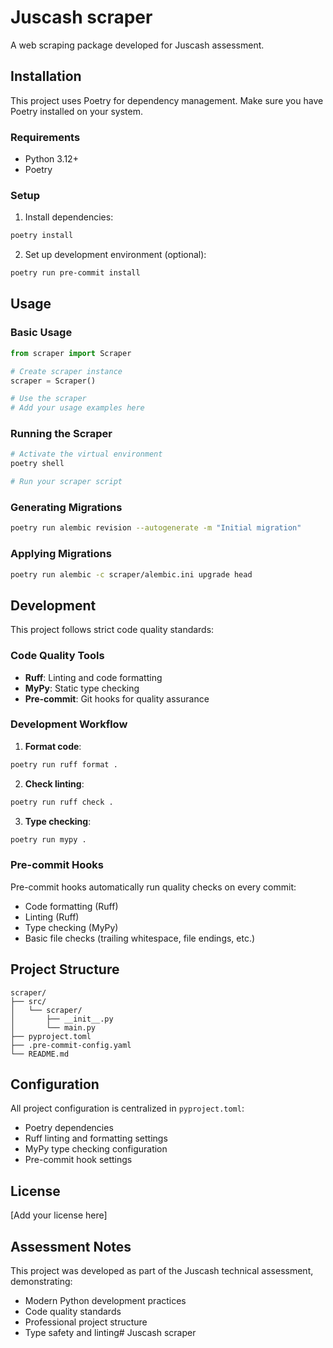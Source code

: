 # Juscash scraper

A web scraping package developed for Juscash assessment.

## Installation

This project uses Poetry for dependency management. Make sure you have Poetry installed on your system.

### Requirements

- Python 3.12+
- Poetry

### Setup

1. Install dependencies:
```bash
poetry install
```

2. Set up development environment (optional):
```bash
poetry run pre-commit install
```

## Usage

### Basic Usage

```python
from scraper import Scraper

# Create scraper instance
scraper = Scraper()

# Use the scraper
# Add your usage examples here
```

### Running the Scraper

```bash
# Activate the virtual environment
poetry shell

# Run your scraper script
```

### Generating Migrations
```bash
poetry run alembic revision --autogenerate -m "Initial migration"
```

### Applying Migrations
```bash
poetry run alembic -c scraper/alembic.ini upgrade head
```

## Development

This project follows strict code quality standards:

### Code Quality Tools

- **Ruff**: Linting and code formatting
- **MyPy**: Static type checking
- **Pre-commit**: Git hooks for quality assurance

### Development Workflow

1. **Format code**:
```bash
poetry run ruff format .
```

2. **Check linting**:
```bash
poetry run ruff check .
```

3. **Type checking**:
```bash
poetry run mypy .
```

### Pre-commit Hooks

Pre-commit hooks automatically run quality checks on every commit:
- Code formatting (Ruff)
- Linting (Ruff)
- Type checking (MyPy)
- Basic file checks (trailing whitespace, file endings, etc.)

## Project Structure

```
scraper/
├── src/
│   └── scraper/
│       ├── __init__.py
│       └── main.py
├── pyproject.toml
├── .pre-commit-config.yaml
└── README.md
```

## Configuration

All project configuration is centralized in `pyproject.toml`:
- Poetry dependencies
- Ruff linting and formatting settings
- MyPy type checking configuration
- Pre-commit hook settings

## License

[Add your license here]

## Assessment Notes

This project was developed as part of the Juscash technical assessment, demonstrating:
- Modern Python development practices
- Code quality standards
- Professional project structure
- Type safety and linting# Juscash scraper
